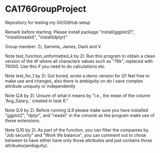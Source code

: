 # CA176GroupProject
Repository for testing my Git/GitHub setup

Remark before starting:
Please install package "install(ggplot2)", "install(readxl)", "install(dplyr)"

Group member: Zi, Sammie, James, Danii and V


Note test_function_unformatted_k by Zi:
Run this program to obtain a clean version of the df where all characters values such as "76k", replaced with 76000. Use this if you need to do calculations etc. 

Note test_for_1 by Zi:
Got bored, wrote a demo version for Q1 feel free to make use and changes, also there is ambiguity on do I save complex attribute uniquely or independently

Note Q.8 by Zi:
Unsure of what it means by "i.e., the mean of the column 'Avg_Salary_’ created in task 6."

Note Q.9 by Zi: 
Before running Q.9 please make sure you have installed "ggplot2", "dplyr", and "readxl" in the console as the program make use of these extensions.

Note Q.10 by Zi:
As part of the function, you can filter the companies by "Job security" and "Work life balance", you can comment out to chose between to have either have only those attributes and just contains those attributes(ambiguity).